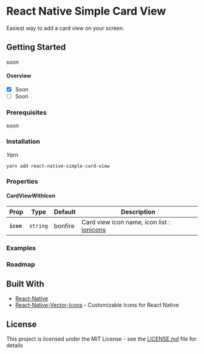 # React Native Simple Card View

Easiest way to add a card view on your screen.

## Getting Started

soon

#### Overview

- [x] Soon
- [ ] Soon

### Prerequisites

soon

### Installation

*Yarn*

`yarn add react-native-simple-card-view`

### Properties

#### CardViewWithIcon
| Prop | Type | Default | Description |
|---|---|---|---|
|**`icon`**|`string`| bonfire | Card view icon name, icon list : [ionicons](https://ionicframework.com/docs/ionicons/) |

### Examples

### Roadmap

## Built With

* [React-Native](https://facebook.github.io/react-native/)
* [React-Native-Vector-Icons](https://github.com/oblador/react-native-vector-icons) - Customizable Icons for React Native

## License

This project is licensed under the MIT License - see the [LICENSE.md](LICENSE.md) file for details
